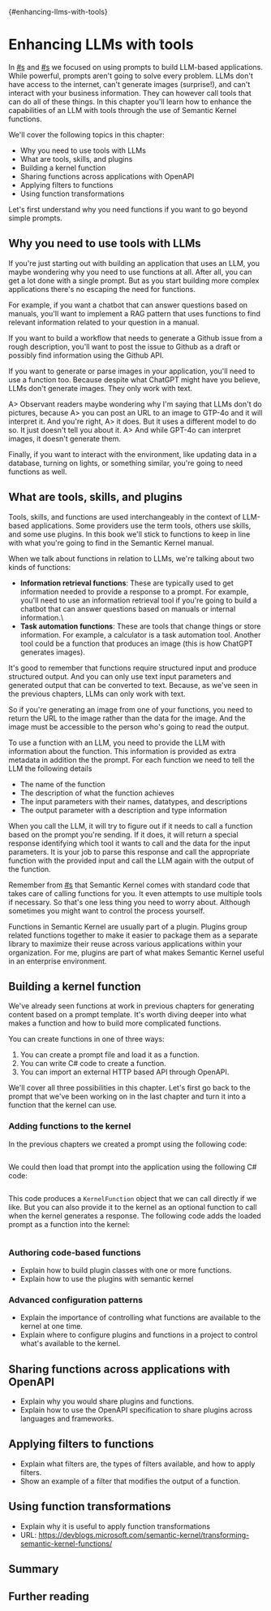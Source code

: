 {#enhancing-llms-with-tools}
# Enhancing LLMs with tools

In [#s](#the-art-and-nonsense-of-prompt-engineering) and
[#s](prompt-testing-and-monitoring) we focused on using prompts to build LLM-based
applications. While powerful, prompts aren't going to solve every problem. LLMs don't
have access to the internet, can't generate images (surprise!), and can't interact with
your business information. They can however call tools that can do all of these things.
In this chapter you'll learn how to enhance the capabilities of an LLM with tools
through the use of Semantic Kernel functions.

We'll cover the following topics in this chapter:

- Why you need to use tools with LLMs
- What are tools, skills, and plugins
- Building a kernel function
- Sharing functions across applications with OpenAPI
- Applying filters to functions
- Using function transformations

Let's first understand why you need functions if you want to go beyond simple prompts.

## Why you need to use tools with LLMs

If you're just starting out with building an application that uses an LLM, you maybe
wondering why you need to use functions at all. After all, you can get a lot done with
a single prompt. But as you start building more complex applications there's no escaping
the need for functions.

For example, if you want a chatbot that can answer questions based on manuals, you'll
want to implement a RAG pattern that uses functions to find relevant information related
to your question in a manual.

If you want to build a workflow that needs to generate a Github issue from a rough
description, you'll want to post the issue to Github as a draft or possibly find
information using the Github API.

If you want to generate or parse images in your application, you'll need to use a
function too. Because despite what ChatGPT might have you believe, LLMs don't generate
images. They only work with text.

A> Observant readers maybe wondering why I'm saying that LLMs don't do pictures, because
A> you can post an URL to an image to GTP-4o and it will interpret it. And you're right,
A> it does. But it uses a different model to do so. It just doesn't tell you about it.
A> And while GPT-4o can interpret images, it doesn't generate them.

Finally, if you want to interact with the environment, like updating data in a database,
turning on lights, or something similar, you're going to need functions as well.

## What are tools, skills, and plugins

Tools, skills, and functions are used interchangeably in the context of LLM-based
applications. Some providers use the term tools, others use skills, and some use
plugins. In this book we'll stick to functions to keep in line with what you're going to
find in the Semantic Kernel manual.

When we talk about functions in relation to LLMs, we're talking about two kinds of
functions:

- **Information retrieval functions**: These are typically used to get information
  needed to provide a response to a prompt. For example, you'll need to use an
  information retrieval tool if you're going to build a chatbot that can answer
  questions based on manuals or internal information.\
- **Task automation functions**: These are tools that change things or store
  information. For example, a calculator is a task automation tool. Another tool could
  be a function that produces an image (this is how ChatGPT generates images).

It's good to remember that functions require structured input and produce structured
output. And you can only use text input parameters and generated output that can be
converted to text. Because, as we've seen in the previous chapters, LLMs can only work
with text.

So if you're generating an image from one of your functions, you need to return the URL
to the image rather than the data for the image. And the image must be accessible to the
person who's going to read the output.

To use a function with an LLM, you need to provide the LLM with information about the
function. This information is provided as extra metadata in addition the the prompt. For
each function we need to tell the LLM the following details

- The name of the function
- The description of what the function achieves
- The input parameters with their names, datatypes, and descriptions
- The output parameter with a description and type information

When you call the LLM, it will try to figure out if it needs to call a function based on
the prompt you're sending. If it does, it will return a special response identifying
which tool it wants to call and the data for the input parameters. It is your job to
parse this response and call the appropriate function with the provided input and call
the LLM again with the output of the function.

Remember from [#s](#llm-function-calling) that Semantic Kernel comes with standard code
that takes care of calling functions for you. It even attempts to use multiple tools if
necessary. So that's one less thing you need to worry about. Although sometimes you
might want to control the process yourself.

Functions in Semantic Kernel are usually part of a plugin. Plugins group related
functions together to make it easier to package them as a separate library to maximize
their reuse across various applications within your organization. For me, plugins are
part of what makes Semantic Kernel useful in an enterprise environment. 

## Building a kernel function

We've already seen functions at work in previous chapters for generating content based
on a prompt template. It's worth diving deeper into what makes a function and how to
build more complicated functions.

You can create functions in one of three ways:

1. You can create a prompt file and load it as a function.
2. You can write C# code to create a function.
3. You can import an external HTTP based API through OpenAPI.

We'll cover all three possibilities in this chapter. Let's first go back to the prompt
that we've been working on in the last chapter and turn it into a function that
the kernel can use.

### Adding functions to the kernel

In the previous chapters we created a prompt using the following code:

```yaml


```

We could then load that prompt into the application using the following C# code:

```csharp

```

This code produces a `KernelFunction` object that we can call directly if we like. But
you can also provide it to the kernel as an optional function to call when the kernel
generates a response. The following code adds the loaded prompt as a function into the
kernel:

```csharp

```

### Authoring code-based functions

- Explain how to build plugin classes with one or more functions.
- Explain how to use the plugins with semantic kernel

### Advanced configuration patterns

- Explain the importance of controlling what functions are available to the kernel at one time.
- Explain where to configure plugins and functions in a project to control what's available to the kernel.

## Sharing functions across applications with OpenAPI

- Explain why you would share plugins and functions.
- Explain how to use the OpenAPI specification to share plugins across languages and frameworks.

## Applying filters to functions

- Explain what filters are, the types of filters available, and how to apply filters.
- Show an example of a filter that modifies the output of a function.

## Using function transformations

- Explain why it is useful to apply function transformations
- URL: https://devblogs.microsoft.com/semantic-kernel/transforming-semantic-kernel-functions/

## Summary

## Further reading